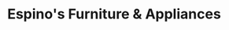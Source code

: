 ---
title: "Espino's Furniture & Appliances"
url: /pharr/espinos-furniture-and-appliances/
shop: shop
---